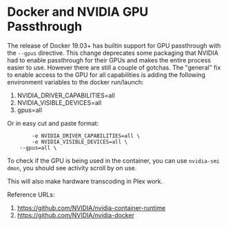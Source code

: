 # Docker and NVIDIA GPU Passthrough

The release of Docker 19.03+ has builtin support for GPU passthrough with the `--gpus` directive. This change deprecates some packaging that NVIDIA had to enable passthrough for their GPUs and makes the entire process easier to use. However there are still a couple of gotchas. The "general" fix to enable access to the GPU for all capabilities is adding the following environment variables to the docker run/launch:
1. NVIDIA_DRIVER_CAPABILITIES=all
2. NVIDIA_VISIBLE_DEVICES=all
3. gpus=all

Or in easy cut and paste format:
```
        -e NVIDIA_DRIVER_CAPABILITIES=all \
        -e NVIDIA_VISIBLE_DEVICES=all \
	--gpus=all \
```

To check if the GPU is being used in the container, you can use `nvidia-smi dmon`, you should see activity scroll by on use.

This will also make hardware transcoding in Plex work.

Reference URLs:
1. https://github.com/NVIDIA/nvidia-container-runtime
2. https://github.com/NVIDIA/nvidia-docker
